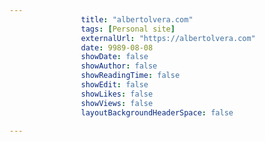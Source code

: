 ---
                title: "albertolvera.com"
                tags: [Personal site]
                externalUrl: "https://albertolvera.com"
                date: 9989-08-08
                showDate: false
                showAuthor: false
                showReadingTime: false
                showEdit: false
                showLikes: false
                showViews: false
                layoutBackgroundHeaderSpace: false
                ---

